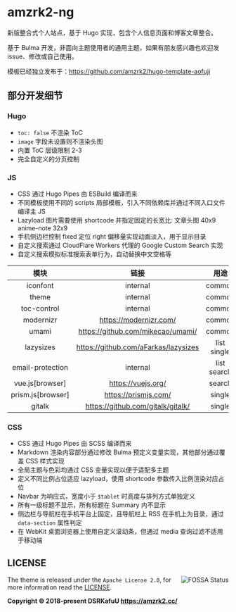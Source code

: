 # amzrk2-ng

新版整合式个人站点，基于 Hugo 实现，包含个人信息页面和博客文章整合。

基于 Bulma 开发，非面向主题使用者的通用主题，如果有朋友感兴趣也欢迎发 issue、修改或自己使用。

模板已经独立发布于：<https://github.com/amzrk2/hugo-template-aofuji>

## 部分开发细节

### Hugo

- `toc: false` 不渲染 ToC
- `image` 字段未设置则不渲染头图
- 内置 ToC 层级限制 2-3
- 完全自定义的分页控制

### JS

- CSS 通过 Hugo Pipes 由 ESBuild 编译而来
- 不同模板使用不同的 scripts 局部模板，引入不同依赖库并通过不同入口文件编译主 JS
- Lazyload 图片需要使用 shortcode 并指定固定的长宽比: 文章头图 40x9 anime-note 32x9
- 手机侧边栏控制 fixed 定位 right 偏移量实现动画淡入，用于显示目录
- 自定义搜索通过 CloudFlare Workers 代理的 Google Custom Search 实现
- 自定义搜索模拟标准搜索表单行为，自动替换中文空格等

|        模块         |                  链接                  |    用途     |
| :-----------------: | :------------------------------------: | :---------: |
|      iconfont       |                internal                |   common    |
|        theme        |                internal                |   common    |
|     toc-control     |                internal                |   common    |
|      modernizr      |        <https://modernizr.com/>        |   common    |
|        umami        |  <https://github.com/mikecao/umami/>   |   common    |
|      lazysizes      | <https://github.com/aFarkas/lazysizes> | list single |
|  email-protection   |                internal                | list search |
|  vue.js\[browser\]  |          <https://vuejs.org/>          |   search    |
| prism.js\[browser\] |         <https://prismjs.com/>         |   single    |
|       gitalk        |  <https://github.com/gitalk/gitalk/>   |   single    |

### CSS

- CSS 通过 Hugo Pipes 由 SCSS 编译而来
- Markdown 渲染内容部分通过修改 Bulma 预定义变量实现，其他部分通过覆盖 CSS 样式实现
- 全局主题与色彩均通过 CSS 变量实现以便于适配多主题
- 定义不同比例占位适应 lazyload，使用 shortcode 参数传入比例渲染对应占位
- Navbar 为响应式，宽度小于 `$tablet` 时高度与排列方式单独定义
- 所有一级标题不显示，所有标题在 Summary 内不显示
- 侧边栏与导航栏在手机平台上固定，且导航栏上 RSS 在手机上为目录，通过 `data-section` 属性判定
- 在 WebKit 桌面浏览器上使用自定义滚动条，但通过 media 查询过滤不适用于移动端

## LICENSE

<img align="right" alt="FOSSA Status" src="https://app.fossa.com/api/projects/git%2Bgithub.com%2Famzrk2%2Famzrk2-ng.svg?type=large" />

The theme is released under the `Apache License 2.0`, for more information read the [LICENSE](https://github.com/amzrk2/amzrk2-ng/blob/master/LICENSE).

**Copyright © 2018-present DSRKafuU <https://amzrk2.cc/>**
